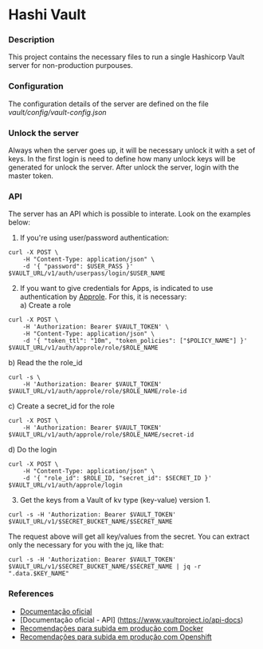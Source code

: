 # Hashi Vault

### Description
This project contains the necessary files to run a single Hashicorp Vault server for non-production purpouses.

### Configuration
The configuration details of the server are defined on the file _vault/config/vault-config.json_

### Unlock the server
Always when the server goes up, it will be necessary unlock it with a set of keys. In the first login is need to define how many unlock keys will be generated for unlock the server. After unlock the server, login with the master token.

### API
The server has an API which is possible to interate. Look on the examples below:
1. If you're using user/password authentication:
```shell
curl -X POST \ 
    -H "Content-Type: application/json" \ 
    -d '{ "password": $USER_PASS }' $VAULT_URL/v1/auth/userpass/login/$USER_NAME
```

2. If you want to give credentials for Apps, is indicated to use authentication by [Approle](https://learn.hashicorp.com/tutorials/vault/approle). For this, it is necessary:<br/>
a) Create a role
```shell
curl -X POST \
    -H 'Authorization: Bearer $VAULT_TOKEN' \
    -H "Content-Type: application/json" \ 
    -d '{ "token_ttl": "10m", "token_policies": ["$POLICY_NAME"] }' $VAULT_URL/v1/auth/approle/role/$ROLE_NAME 
```
b) Read the the role_id 
```shell
curl -s \ 
    -H 'Authorization: Bearer $VAULT_TOKEN' $VAULT_URL/v1/auth/approle/role/$ROLE_NAME/role-id
```
c) Create a secret_id for the role
```shell
curl -X POST \ 
    -H 'Authorization: Bearer $VAULT_TOKEN' $VAULT_URL/v1/auth/approle/role/$ROLE_NAME/secret-id
```
d) Do the login
```shell
curl -X POST \
    -H "Content-Type: application/json" \ 
    -d '{ "role_id": $ROLE_ID, "secret_id": $SECRET_ID }' $VAULT_URL/v1/auth/approle/login
```

3. Get the keys from a Vault of kv type (key-value) version 1.
```shell
curl -s -H 'Authorization: Bearer $VAULT_TOKEN' $VAULT_URL/v1/$SECRET_BUCKET_NAME/$SECRET_NAME 
```

The request above will get all key/values from the secret. You can extract only the necessary for you with the jq, like that:

```shell
curl -s -H 'Authorization: Bearer $VAULT_TOKEN' $VAULT_URL/v1/$SECRET_BUCKET_NAME/$SECRET_NAME | jq -r ".data.$KEY_NAME"
```

### References
- [Documentação oficial](https://www.vaultproject.io/docs)
- [Documentação oficial - API] (https://www.vaultproject.io/api-docs)
- [Recomendações para subida em produção com Docker](https://learn.hashicorp.com/tutorials/vault/production-hardening?in=vault/day-one-raft)
- [Recomendações para subida em produção com Openshift](https://www.vaultproject.io/docs/platform/k8s/helm/openshift)
